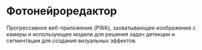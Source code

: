 # Фотонейроредактор

Прогрессивное веб-приложение (PWA), захватывающее изображение с камеры
и использующее модели для решения задач детекции и сегментации
для создания визуальных эффектов.
